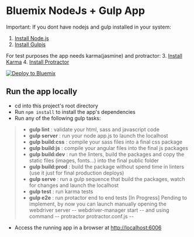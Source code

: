 # Bluemix NodeJs + Gulp App

Important: If you dont have nodejs and gulp installed in your system:
1. [Install Node.js][]
2. [Install Gulpjs][]

For test purposes the app needs karma(jasmine) and protractor:
3. [Install Karma][]
4. [Install Protractor][]

[![Deploy to Bluemix](https://bluemix.net/deploy/button.png)](https://bluemix.net/deploy?repository=https://github.com/rubengmz/bluemix-nodeangularseed-gulp)

## Run the app locally

+ cd into this project's root directory
+ Run `npm install` to install the app's dependencies
+ Run any of the following gulp tasks:
> + **gulp lint** : validate your html, sass and javascript code
> + **gulp server** : run your node app.js to launch the localhost 
> + **gulp build:css** : compile your sass files into a final css package
> + **gulp build:js** : compile your angular files into the final js packages
> + **gulp build:dev** : run the linters, build the packages and copy the static files (images, fonts...) into the final public folder
> + **gulp build:prod** : build the package without spend time in linters (use it just for final production deploys)
> + **gulp serve** : run a gulp sequence that build the packages, watch for changes and launch the localhost
> + **gulp test** : run karma tests
> + **gulp e2e** : run protactor end to end tests [In Progress] Pending to implement, by now you can launch manually opening the webdriver server -- webdriver-manager start -- and using command -- protractor protractor.conf.js --

+ Access the running app in a browser at <http://localhost:6006>

[Install Node.js]: https://nodejs.org/en/download/
[Install Gulpjs]: http://gulpjs.com/
[Install Karma]: https://karma-runner.github.io/1.0/index.html
[Install Protractor]: http://www.protractortest.org/#/